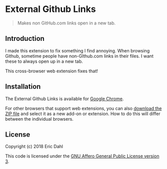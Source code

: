 # External Github Links

> Makes non GitHub.com links open in a new tab.

## Introduction

I made this extension to fix something I find annoying.  When browsing Github, sometime people have non-GIthub.com links in their files.  I want these to always open up in a new tab.

This cross-browser web extension fixes that!

## Installation

The External Github Links is available for [Google Chrome](https://chrome.google.com/webstore/detail/external-github-links/dbnhmjmgbdmagjhkoheillahelmedhgn).

For other browsers that support web extensions, you can also [download the ZIP file](https://github.com/Skeyelab/External-Github-Links/archive/master.zip) and select it as a new add-on or extension.
How to do this will differ between the individual browsers.

## License

Copyright (c) 2018 Eric Dahl

This code is licensed under the [GNU Affero General Public License version 3](https://github.com/Skeyelab/External-Github-Links/blob/master/LICENSE).
